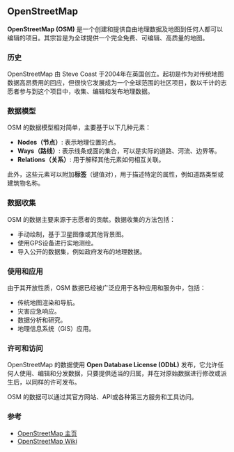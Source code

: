 ## OpenStreetMap

**OpenStreetMap (OSM)** 是一个创建和提供自由地理数据及地图到任何人都可以编辑的项目。其宗旨是为全球提供一个完全免费、可编辑、高质量的地图。

### 历史

OpenStreetMap 由 Steve Coast 于2004年在英国创立。起初是作为对传统地图数据高昂费用的回应，但很快它发展成为一个全球范围的社区项目，数以千计的志愿者参与到这个项目中，收集、编辑和发布地理数据。

### 数据模型

OSM 的数据模型相对简单，主要基于以下几种元素：

- **Nodes（节点）**: 表示地理位置的点。
- **Ways（路线）**: 表示线条或面的集合，可以是实际的道路、河流、边界等。
- **Relations（关系）**: 用于解释其他元素如何相互关联。

此外，这些元素可以附加**标签**（键值对），用于描述特定的属性，例如道路类型或建筑物名称。

### 数据收集

OSM 的数据主要来源于志愿者的贡献。数据收集的方法包括：

- 手动绘制，基于卫星图像或其他背景图。
- 使用GPS设备进行实地测绘。
- 导入公开的数据集，例如政府发布的地理数据。

### 使用和应用

由于其开放性质，OSM 数据已经被广泛应用于各种应用和服务中，包括：

- 传统地图渲染和导航。
- 灾害应急响应。
- 数据分析和研究。
- 地理信息系统（GIS）应用。

### 许可和访问

OpenStreetMap 的数据使用 **Open Database License (ODbL)** 发布，它允许任何人使用、编辑和分发数据，只要提供适当的归属，并在对原始数据进行修改或派生后，以同样的许可发布。

OSM 的数据可以通过其官方网站、API或各种第三方服务和工具访问。

### 参考

- [OpenStreetMap 主页](https://www.openstreetmap.org/)
- [OpenStreetMap Wiki](https://wiki.openstreetmap.org/)
